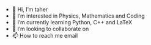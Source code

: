 - 👋 Hi, I’m taher
- 👀 I’m interested in Physics, Mathematics and Coding
- 🌱 I’m currently learning Python, C++ and LaTeX
- 💞️ I’m looking to collaborate on 
- 📫 How to reach me email

<!---
BhaadeKaTattoo/BhaadeKaTattoo is a ✨ special ✨ repository because its `README.md` (this file) appears on your GitHub profile.
You can click the Preview link to take a look at your changes.
--->
